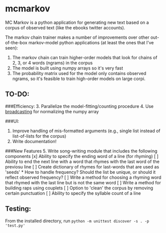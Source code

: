 # mcmarkov

MC Markov is a python application for generating new text based on a corpus of observed text (like the ebooks twitter accounts).

The markov chain trainer makes a number of improvements over other out-of-the-box markov-model python applications (at least the ones that I've seen):
1. The markov chain can train higher-order models that look for chains of 2, 3, or 4 words (ngrams) in the corpus
2. The model is built using numpy arrays so it's very fast
3. The probability matrix used for the model only contains observed ngrams, so it's feasible to train high-order models on large corpi.

## TO-DO:
###Efficiency:
3. Parallelize the model-fitting/counting procedure
4. Use [broadcasting](http://docs.scipy.org/doc/numpy/user/basics.broadcasting.html?highlight=broadcasting#numpy.doc.broadcasting) for normalizing the numpy array

###UI:
1. Improve handling of mis-formatted arguments (e.g., single list instead of list-of-lists for the corpus)
6. Write documentation!

###New Features
5. Write song-writing module that includes the following components
   [x] Ability to specify the ending word of a line (for rhyming)
   [ ] Ability to end the next line with a word that rhymes with the last word of the previosu line
      [ ] Create dictionary of rhymes for last-words that are used as 'seeds'
          * How to handle frequency? Should the list be unique, or should it reflect observed frequency?
      [ ] Write a method for choosing a rhyming word that rhymed with the last line but is not the same word
      [ ] Write a method for building raps using couplets
   [ ] Option to 'clean' the corpus by removing certain punctuation
   [ ] Ability to specify the syllable count of a line


## Testing:
From the installed directory, run `python -m unittest discover -s . -p 'test.py'`
